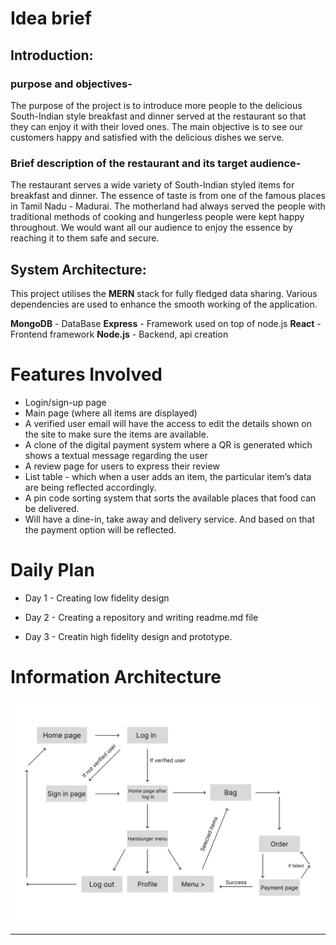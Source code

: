 # Idea brief


## Introduction:

### purpose and objectives-

The purpose of the project is to introduce more people to the delicious South-Indian style breakfast and dinner served at the restaurant so that they can enjoy it with their loved ones. The main objective is to see our customers happy and satisfied with the delicious dishes we serve. 

### Brief description of the restaurant and its target audience-

The restaurant serves a wide variety of South-Indian styled items for breakfast and dinner. The essence of taste is from one of the famous places in Tamil Nadu - Madurai. The motherland had always served the people with traditional methods of cooking and hungerless people were kept happy throughout. We would want all our audience to enjoy the essence by reaching it to them safe and secure.


## System Architecture:

This project utilises the **MERN** stack for fully fledged data sharing. Various dependencies are used to enhance the smooth working of the application.

**MongoDB** - DataBase
**Express** - Framework used on top of node.js
**React** - Frontend framework
**Node.js** - Backend, api creation


# Features Involved

- Login/sign-up page
- Main page (where all items are displayed)
- A verified user email will have the access to edit the details shown on the site to make sure the items are available.
- A  clone of the digital payment system where a QR is generated which shows a textual message regarding the user
- A review page for users to express their review
- List table - which when a user adds an item, the particular item’s data are being reflected accordingly.
- A pin code sorting system that sorts the available places that food can be delivered.
- Will have a dine-in, take away and delivery service. And based on that the payment option will be reflected.


# Daily Plan

- Day 1 - Creating low fidelity design

- Day 2 - Creating a repository and writing readme.md file

- Day 3 - Creatin high fidelity design and prototype.


# Information Architecture


![Information Architecture](./images/IA.jpg)

---